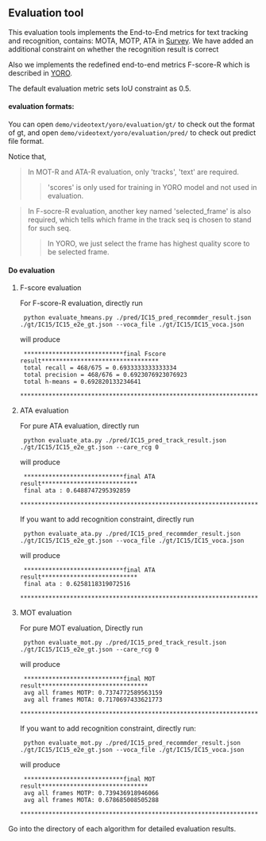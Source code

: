 ## Evaluation tool

This evaluation tools implements the End-to-End metrics for text tracking and recognition, contains: MOTA, MOTP, ATA in [Survey](https://dblp.org/rec/journals/tip/YinZTL16.html).
We have added an additional constraint on whether the recognition result is correct 

Also we implements the redefined end-to-end metrics F-score-R which is described in [YORO](https://arxiv.org/pdf/1903.03299.pdf).


The default evaluation metric sets IoU constraint as 0.5.

#### evaluation formats:

You can open `demo/videotext/yoro/evaluation/gt/` to check out the format of gt, and open `demo/videotext/yoro/evaluation/pred/` to check out predict file format.

Notice that,
> In MOT-R and ATA-R evaluation, only 'tracks', 'text' are required. 
>>'scores' is only used for training in YORO model and not used in evaluation.

> In F-socre-R evaluation, another key named 'selected_frame' is also required, which tells which frame in the track seq is chosen to stand for such seq. 
>> In YORO, we just
select the frame has highest quality score to be selected frame. 


#### Do evaluation

1. F-score evaluation

    For F-score-R evaluation, directly run
    
        python evaluate_hmeans.py ./pred/IC15_pred_recommder_result.json ./gt/IC15/IC15_e2e_gt.json --voca_file ./gt/IC15/IC15_voca.json
    	   
    will produce
    
        ****************************final Fscore result*********************************
        total recall = 468/675 = 0.6933333333333334
        total precision = 468/676 = 0.6923076923076923
        total h-means = 0.692820133234641
        ********************************************************************************
        
2. ATA evaluation
    
    For pure ATA evaluation, directly run
    
        python evaluate_ata.py ./pred/IC15_pred_track_result.json ./gt/IC15/IC15_e2e_gt.json --care_rcg 0

    will produce
        
        ****************************final ATA result***************************
        final ata : 0.6488747295392859
        ***********************************************************************
    
    If you want to add recognition constraint, directly run
    
        python evaluate_ata.py ./pred/IC15_pred_recommder_result.json ./gt/IC15/IC15_e2e_gt.json --voca_file ./gt/IC15/IC15_voca.json
    
    will produce
    
        ****************************final ATA result***************************
        final ata : 0.6258118319072516
        ***********************************************************************
    
3. MOT evaluation
    
    For pure MOT evaluation, Directly run
    
        python evaluate_mot.py ./pred/IC15_pred_track_result.json ./gt/IC15/IC15_e2e_gt.json --care_rcg 0
    
    will produce
        
        ****************************final MOT result******************************
        avg all frames MOTP: 0.7374772589563159
        avg all frames MOTA: 0.7170697433621773
        **************************************************************************
    
    If you want to add recognition constraint, directly run:
    
        python evaluate_mot.py ./pred/IC15_pred_recommder_result.json ./gt/IC15/IC15_e2e_gt.json --voca_file ./gt/IC15/IC15_voca.json

    will produce

        ****************************final MOT result******************************
        avg all frames MOTP: 0.739436918946066
        avg all frames MOTA: 0.678685008505288
        **************************************************************************   
    
Go into the directory of each algorithm for detailed evaluation results.
